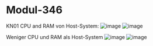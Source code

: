 # Modul-346

KN01
CPU and RAM von Host-System:
![image](https://github.com/user-attachments/assets/6186662e-4e10-4f3e-9a1e-69552ad7ff9b)
![image](https://github.com/user-attachments/assets/aedc639b-c712-440c-8022-3049ecc5a550)

Weniger CPU und RAM als Host-System
![image](https://github.com/user-attachments/assets/b35abd95-bde3-43b7-bb25-0948436bf7f8)
![image](https://github.com/user-attachments/assets/2a59f9cd-4edd-4a4d-855e-af3580f83aa9)





